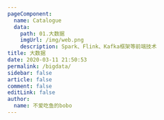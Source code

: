 ```yaml
---
pageComponent: 
  name: Catalogue
  data: 
    path: 01.大数据
    imgUrl: /img/web.png
    description: Spark、Flink、Kafka框架等前端技术
title: 大数据
date: 2020-03-11 21:50:53
permalink: /bigdata/
sidebar: false
article: false
comment: false
editLink: false
author: 
  name: 不爱吃鱼的bobo
---
```

